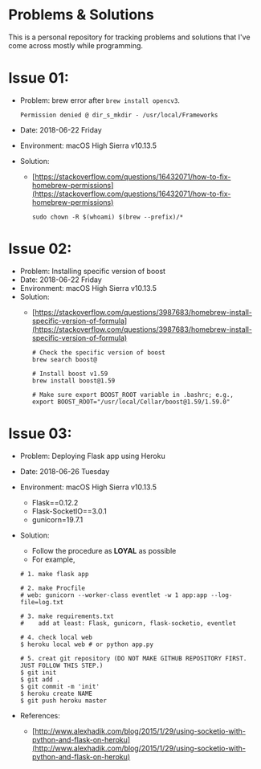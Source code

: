 # Problems & Solutions

This is a personal repository for tracking problems and solutions that I've come across mostly while programming.

# Issue 01:
- Problem: brew error after `brew install opencv3`.

	```
	Permission denied @ dir_s_mkdir - /usr/local/Frameworks
	```
- Date: 2018-06-22 Friday 
- Environment: macOS High Sierra v10.13.5
- Solution: 
  - [https://stackoverflow.com/questions/16432071/how-to-fix-homebrew-permissions](https://stackoverflow.com/questions/16432071/how-to-fix-homebrew-permissions)
   
	``` 
	sudo chown -R $(whoami) $(brew --prefix)/*
	```
# Issue 02:
- Problem: Installing specific version of boost
- Date: 2018-06-22 Friday
- Environment: macOS High Sierra v10.13.5
- Solution:
	- [https://stackoverflow.com/questions/3987683/homebrew-install-specific-version-of-formula](https://stackoverflow.com/questions/3987683/homebrew-install-specific-version-of-formula)
	
		```
		# Check the specific version of boost
		brew search boost@
		```
		
		```
		# Install boost v1.59
		brew install boost@1.59
		```
		
		```
		# Make sure export BOOST_ROOT variable in .bashrc; e.g.,
		export BOOST_ROOT="/usr/local/Cellar/boost@1.59/1.59.0"
		```

# Issue 03:
- Problem: Deploying Flask app using Heroku
- Date: 2018-06-26 Tuesday
- Environment: macOS High Sierra v10.13.5
	- Flask==0.12.2
	- Flask-SocketIO==3.0.1
	- gunicorn=19.7.1
- Solution:
	- Follow the procedure as **LOYAL** as possible
	- For example,

	```
	# 1. make flask app
	
	# 2. make Procfile
	# web: gunicorn --worker-class eventlet -w 1 app:app --log-file=log.txt
	
	# 3. make requirements.txt
	#    add at least: Flask, gunicorn, flask-socketio, eventlet
	
	# 4. check local web
	$ heroku local web # or python app.py
	
	# 5. creat git repository (DO NOT MAKE GITHUB REPOSITORY FIRST. JUST FOLLOW THIS STEP.)
	$ git init
	$ git add .
	$ git commit -m 'init'
	$ heroku create NAME
	$ git push heroku master
	```
- References: 
	- [http://www.alexhadik.com/blog/2015/1/29/using-socketio-with-python-and-flask-on-heroku](http://www.alexhadik.com/blog/2015/1/29/using-socketio-with-python-and-flask-on-heroku)